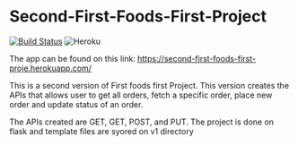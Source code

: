 # Second-First-Foods-First-Project
[![Build Status](https://travis-ci.org/kamyaD/Second-Fast-Foods-Fast-Project.svg?branch=master)](https://travis-ci.org/kamyaD/Second-Fast-Foods-Fast-Project)
![Heroku](http://heroku-badge.herokuapp.com/?app=fast-foods-fast)


The app can be found on this link: https://second-first-foods-first-proje.herokuapp.com/

This is a second version of First foods first Project. This version creates the APIs that allows user to get all orders, fetch a specific order, place new order  and update status of an order.

The APIs created are GET, GET<Order ID>, POST, and PUT. The project is done on flask and template files are syored on v1 directory
